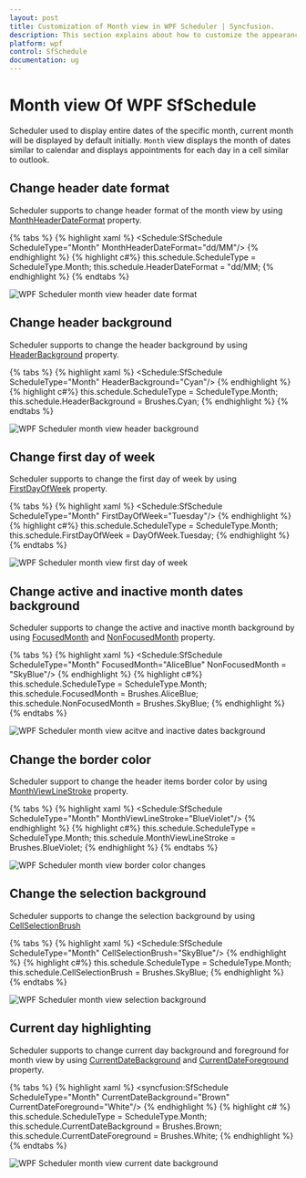```yaml
---
layout: post
title: Customization of Month view in WPF Scheduler | Syncfusion.
description: This section explains about how to customize the appearance and change the date format for Month view in WPF Scheduler.
platform: wpf
control: SfSchedule
documentation: ug
---
```


# Month view Of WPF SfSchedule
Scheduler used to display entire dates of the specific month, current month will be displayed by default initially. `Month` view displays the month of dates similar to calendar and displays appointments for each day in a cell similar to outlook. 

## Change header date format
Scheduler supports to change header format of the month view by using [MonthHeaderDateFormat](https://help.syncfusion.com/cr/cref_files/wpf/Syncfusion.SfSchedule.WPF~Syncfusion.UI.Xaml.Schedule.SfSchedule~MonthHeaderDateFormat.html) property.

{% tabs %}
{% highlight xaml %}
<Schedule:SfSchedule ScheduleType="Month" MonthHeaderDateFormat="dd/MM"/>
{% endhighlight %}
{% highlight c#%}
this.schedule.ScheduleType = ScheduleType.Month;
this.schedule.HeaderDateFormat = "dd/MM;
{% endhighlight %}
{% endtabs %}

![WPF Scheduler month view header date format](monthview_images/monthview-header-date-fromat.png)

## Change header background
Scheduler supports to change the header background by using [HeaderBackground](https://help.syncfusion.com/cr/cref_files/wpf/Syncfusion.SfSchedule.WPF~Syncfusion.UI.Xaml.Schedule.SfSchedule~HeaderBackground.html) property.

{% tabs %}
{% highlight xaml %}
<Schedule:SfSchedule ScheduleType="Month" HeaderBackground="Cyan"/>
{% endhighlight %}
{% highlight c#%}
this.schedule.ScheduleType = ScheduleType.Month;
this.schedule.HeaderBackground = Brushes.Cyan;
{% endhighlight %}
{% endtabs %}

![WPF Scheduler month view header background](monthview_images/monthview-header-background.png)

## Change first day of week
Scheduler supports to change the first day of week by using [FirstDayOfWeek](https://help.syncfusion.com/cr/cref_files/wpf/Syncfusion.SfSchedule.WPF~Syncfusion.UI.Xaml.Schedule.SfSchedule~FirstDayOfWeek.html) property.

{% tabs %}
{% highlight xaml %}
<Schedule:SfSchedule ScheduleType="Month" FirstDayOfWeek="Tuesday"/>
{% endhighlight %}
{% highlight c#%}
this.schedule.ScheduleType = ScheduleType.Month;
this.schedule.FirstDayOfWeek = DayOfWeek.Tuesday;
{% endhighlight %}
{% endtabs %}

![WPF Scheduler month view first day of week](monthview_images/monthview-first-day-of-week.png)

## Change active and inactive month dates background
Scheduler supports to change the active and inactive month background by using [FocusedMonth](https://help.syncfusion.com/cr/cref_files/wpf/Syncfusion.SfSchedule.WPF~Syncfusion.UI.Xaml.Schedule.SfSchedule~FocusedMonth.html) and [NonFocusedMonth](https://help.syncfusion.com/cr/cref_files/wpf/Syncfusion.SfSchedule.WPF~Syncfusion.UI.Xaml.Schedule.SfSchedule~NonFocusedMonth.html) property.

{% tabs %}
{% highlight xaml %}
<Schedule:SfSchedule ScheduleType="Month" FocusedMonth="AliceBlue" NonFocusedMonth = "SkyBlue"/>
{% endhighlight %}
{% highlight c#%}
this.schedule.ScheduleType = ScheduleType.Month;
this.schedule.FocusedMonth = Brushes.AliceBlue;
this.schedule.NonFocusedMonth = Brushes.SkyBlue;
{% endhighlight %}
{% endtabs %}

![WPF Scheduler month view acitve and inactive dates background](monthview_images/monthview-focused-nonfocused-background.png)

## Change the border color
Scheduler support to change the header items border color by using [MonthViewLineStroke](https://help.syncfusion.com/cr/wpf/Syncfusion.SfSchedule.WPF~Syncfusion.UI.Xaml.Schedule.SfSchedule~MonthViewLineStroke.html) property.

{% tabs %}
{% highlight xaml %}
<Schedule:SfSchedule ScheduleType="Month" MonthViewLineStroke="BlueViolet"/>
{% endhighlight %}
{% highlight c#%}
this.schedule.ScheduleType = ScheduleType.Month;
this.schedule.MonthViewLineStroke = Brushes.BlueViolet;
{% endhighlight %}
{% endtabs %}

![WPF Scheduler month view border color changes](monthview_images/monthview-border-color-changed.png)

## Change the selection background
Scheduler supports to change the selection background by using [CellSelectionBrush](https://help.syncfusion.com/cr/cref_files/wpf/Syncfusion.SfSchedule.WPF~Syncfusion.UI.Xaml.Schedule.SfSchedule~CellSelectionBrush.html)

{% tabs %}
{% highlight xaml %}
<Schedule:SfSchedule ScheduleType="Month" CellSelectionBrush="SkyBlue"/>
{% endhighlight %}
{% highlight c#%}
this.schedule.ScheduleType = ScheduleType.Month;
this.schedule.CellSelectionBrush = Brushes.SkyBlue;
{% endhighlight %}
{% endtabs %}

![WPF Scheduler month view selection background](monthview_images/monthview-cell-selection-brush.png)

## Current day highlighting
Scheduler supports to change current day background and foreground for month view by using [CurrentDateBackground](https://help.syncfusion.com/cr/wpf/Syncfusion.SfSchedule.WPF~Syncfusion.UI.Xaml.Schedule.SfSchedule~CurrentDateBackground.html) and [CurrentDateForeground](https://help.syncfusion.com/cr/wpf/Syncfusion.SfSchedule.WPF~Syncfusion.UI.Xaml.Schedule.SfSchedule~CurrentDateForeground.html) property.

{% tabs %}
{% highlight xaml %}
<syncfusion:SfSchedule ScheduleType="Month" CurrentDateBackground="Brown" CurrentDateForeground="White"/>
{% endhighlight %}
{% highlight c# %}
this.schedule.ScheduleType = ScheduleType.Month;
this.schedule.CurrentDateBackground = Brushes.Brown;
this.schedule.CurrentDateForeground = Brushes.White;
{% endhighlight %}
{% endtabs %}

![WPF Scheduler month view current date background](monthview_images/monthview-currentdate-background.png)